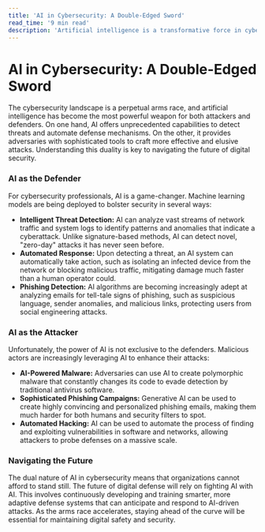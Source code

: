 ```yaml
---
title: 'AI in Cybersecurity: A Double-Edged Sword'
read_time: '9 min read'
description: 'Artificial intelligence is a transformative force in cybersecurity, offering powerful new tools for threat detection and defense. However, these same capabilities can be wielded by malicious actors, creating a new front in the ongoing battle for digital security.'
---
```


# AI in Cybersecurity: A Double-Edged Sword

The cybersecurity landscape is a perpetual arms race, and artificial intelligence has become the most powerful weapon for both attackers and defenders. On one hand, AI offers unprecedented capabilities to detect threats and automate defense mechanisms. On the other, it provides adversaries with sophisticated tools to craft more effective and elusive attacks. Understanding this duality is key to navigating the future of digital security.

### AI as the Defender

For cybersecurity professionals, AI is a game-changer. Machine learning models are being deployed to bolster security in several ways:

- **Intelligent Threat Detection:** AI can analyze vast streams of network traffic and system logs to identify patterns and anomalies that indicate a cyberattack. Unlike signature-based methods, AI can detect novel, "zero-day" attacks it has never seen before.
- **Automated Response:** Upon detecting a threat, an AI system can automatically take action, such as isolating an infected device from the network or blocking malicious traffic, mitigating damage much faster than a human operator could.
- **Phishing Detection:** AI algorithms are becoming increasingly adept at analyzing emails for tell-tale signs of phishing, such as suspicious language, sender anomalies, and malicious links, protecting users from social engineering attacks.

### AI as the Attacker

Unfortunately, the power of AI is not exclusive to the defenders. Malicious actors are increasingly leveraging AI to enhance their attacks:

- **AI-Powered Malware:** Adversaries can use AI to create polymorphic malware that constantly changes its code to evade detection by traditional antivirus software.
- **Sophisticated Phishing Campaigns:** Generative AI can be used to create highly convincing and personalized phishing emails, making them much harder for both humans and security filters to spot.
- **Automated Hacking:** AI can be used to automate the process of finding and exploiting vulnerabilities in software and networks, allowing attackers to probe defenses on a massive scale.

### Navigating the Future

The dual nature of AI in cybersecurity means that organizations cannot afford to stand still. The future of digital defense will rely on fighting AI with AI. This involves continuously developing and training smarter, more adaptive defense systems that can anticipate and respond to AI-driven attacks. As the arms race accelerates, staying ahead of the curve will be essential for maintaining digital safety and security.
